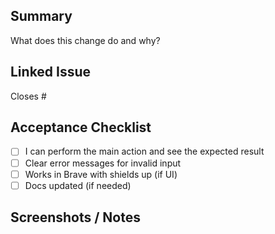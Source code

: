 ﻿## Summary
What does this change do and why?

## Linked Issue
Closes #<issue-number>

## Acceptance Checklist
- [ ] I can perform the main action and see the expected result
- [ ] Clear error messages for invalid input
- [ ] Works in Brave with shields up (if UI)
- [ ] Docs updated (if needed)

## Screenshots / Notes
